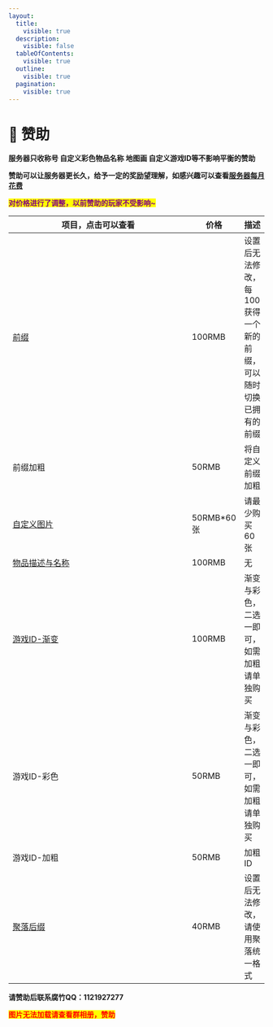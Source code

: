 ```yaml
---
layout:
  title:
    visible: true
  description:
    visible: false
  tableOfContents:
    visible: true
  outline:
    visible: true
  pagination:
    visible: true
---
```


# 💸 赞助

**服务器只收称号 自定义彩色物品名称 地图画 自定义游戏ID等不影响平衡的赞助**

**赞助可以让服务器更长久，给予一定的奖励望理解，如感兴趣可以查看**[**服务器每月花费**](zan-zhu-jiao-cheng/fu-wu-qi-mei-yue-hua-fei.md)

<mark style="color:purple;">**对价格进行了调整，以前赞助的玩家不受影响\~**</mark>

<table><thead><tr><th width="338">项目，点击可以查看</th><th>价格</th><th>描述</th></tr></thead><tbody><tr><td><a href="zi-ding-yi-qian-zhui.md">前缀</a></td><td>100RMB</td><td>设置后无法修改，每100获得一个新的前缀，可以随时切换已拥有的前缀</td></tr><tr><td>前缀加粗</td><td>50RMB</td><td>将自定义前缀加粗</td></tr><tr><td><a href="cha-jian-jiao-cheng/cha-ru-tu-pian.md">自定义图片</a></td><td>50RMB*60张</td><td>请最少购买60张</td></tr><tr><td><a href="zan-zhu-jiao-cheng/zan-zhu-quan-xian/tie-zhen-xiu-gai-yan-se-yu-miao-shu.md">物品描述与名称</a></td><td>100RMB</td><td>无</td></tr><tr><td><a href="zan-zhu-jiao-cheng/zan-zhu-quan-xian/zi-ding-yi-you-xi-id-yan-se.md">游戏ID-渐变</a></td><td>100RMB</td><td>渐变与彩色，二选一即可，如需加粗请单独购买</td></tr><tr><td>游戏ID-彩色</td><td>50RMB</td><td>渐变与彩色，二选一即可，如需加粗请单独购买</td></tr><tr><td>游戏ID-加粗</td><td>50RMB</td><td>加粗ID</td></tr><tr><td><a href="zan-zhu-jiao-cheng/zan-zhu-quan-xian/ju-la-hou-zhui.md">聚落后缀</a></td><td>40RMB</td><td>设置后无法修改，请使用聚落统一格式</td></tr></tbody></table>

**请赞助后联系腐竹QQ：1121927277**

<mark style="color:red;">**图片无法加载请查看群相册，赞助**</mark>

<figure><img src="https://s2.loli.net/2024/01/15/Oqa1bwxGj5WKTFB.png" alt=""><figcaption></figcaption></figure>
